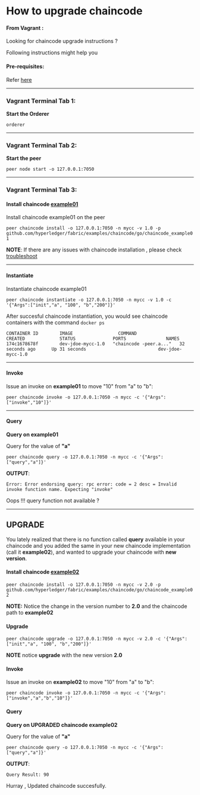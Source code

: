 # How to upgrade chaincode

#### From Vagrant :
Looking for chaincode upgrade instructions ?

Following instructions might help you

#### Pre-requisites:
Refer [here](https://github.com/asararatnakar/fabric_v1_Chaincode_instructions/blob/master/README.md#pre-requisites)

--------------------------------------------------------------------------------

### Vagrant Terminal Tab 1: 

**Start the Orderer**

`orderer`

--------------------------------------------------------------------------------

### Vagrant Terminal Tab 2: 

**Start the peer**

`peer node start -o 127.0.0.1:7050`

--------------------------------------------------------------------------------

### Vagrant Terminal Tab 3:

#### Install chaincode [example01](https://github.com/hyperledger/fabric/tree/master/examples/chaincode/go/chaincode_example01)
Install chaincode example01 on the peer

`
peer chaincode install -o 127.0.0.1:7050 -n mycc -v 1.0 -p github.com/hyperledger/fabric/examples/chaincode/go/chaincode_example01
`


**NOTE**: If there are any issues with chaincode installation , please check [troubleshoot](https://github.com/asararatnakar/fabric_v1_Chaincode_instructions/blob/master/README.md#troubleshoot)

--------------------------------------------------------------------------------

#### Instantiate
Instantiate chaincode example01

`
peer chaincode instantiate -o 127.0.0.1:7050 -n mycc -v 1.0 -c '{"Args":["init","a", "100", "b","200"]}'
`

After succesful chaincode instantiation, you would see chaincode containers with the command `docker ps`
```
CONTAINER ID        IMAGE                 COMMAND                  CREATED             STATUS              PORTS               NAMES
174c1678678f        dev-jdoe-mycc-1.0   "chaincode -peer.a..."   32 seconds ago      Up 31 seconds                           dev-jdoe-mycc-1.0
```
--------------------------------------------------------------------------------

#### Invoke

Issue an invoke on **example01** to move "10" from "a" to "b":

 `peer chaincode invoke -o 127.0.0.1:7050 -n mycc -c '{"Args":["invoke","10"]}'`

--------------------------------------------------------------------------------

#### Query

**Query on example01**

Query for the value of **"a"**

`peer chaincode query -o 127.0.0.1:7050 -n mycc -c '{"Args":["query","a"]}'`

**OUTPUT**:
```
Error: Error endorsing query: rpc error: code = 2 desc = Invalid invoke function name. Expecting "invoke"
```

Oops !!! query function not available ?

--------------------------------------------------------------------------------

## UPGRADE

You lately realized that there is no function called **query** available in your chaincode and you added the same in your new chaincode implementation (call it **example02**), and wanted to upgrade your chaincode with **new version**.

#### Install chaincode [example02](https://github.com/hyperledger/fabric/tree/master/examples/chaincode/go/chaincode_example02)
`
peer chaincode install -o 127.0.0.1:7050 -n mycc -v 2.0 -p github.com/hyperledger/fabric/examples/chaincode/go/chaincode_example02
`

**NOTE:**  Notice the change in the version number to **2.0** and the chaincode path to **example02**

#### Upgrade

`
peer chaincode upgrade -o 127.0.0.1:7050 -n mycc -v 2.0 -c '{"Args":["init","a", "100", "b","200"]}'
`

**NOTE** notice **upgrade** with the new version **2.0**

#### Invoke

Issue an invoke on **example02** to move "10" from "a" to "b":

 `peer chaincode invoke -o 127.0.0.1:7050 -n mycc -c '{"Args":["invoke","a","b","10"]}'`

#### Query

**Query on UPGRADED chaincode example02**

Query for the value of **"a"**

`peer chaincode query -o 127.0.0.1:7050 -n mycc -c '{"Args":["query","a"]}'`

**OUTPUT**:
```
Query Result: 90
```

Hurray , Updated chaincode succesfully.
